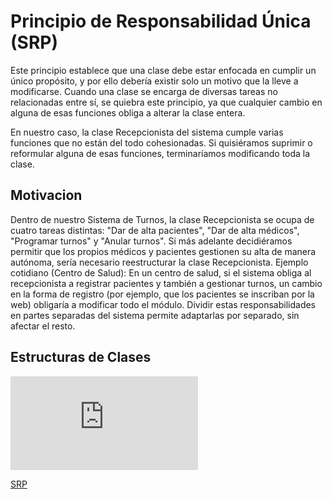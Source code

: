# Principio de Responsabilidad Única (SRP)
Este principio establece que una clase debe estar enfocada en cumplir un único propósito, y por ello debería existir solo un motivo que la lleve a modificarse. Cuando una clase se encarga de diversas tareas no relacionadas entre sí, se quiebra este principio, ya que cualquier cambio en alguna de esas funciones obliga a alterar la clase entera.

En nuestro caso, la clase Recepcionista del sistema cumple varias funciones que no están del todo cohesionadas. Si quisiéramos suprimir o reformular alguna de esas funciones, terminaríamos modificando toda la clase.


## Motivacion
Dentro de nuestro Sistema de Turnos, la clase Recepcionista se ocupa de cuatro tareas distintas: "Dar de alta pacientes", "Dar de alta médicos", "Programar turnos" y "Anular turnos". Si más adelante decidiéramos permitir que los propios médicos y pacientes gestionen su alta de manera autónoma, sería necesario reestructurar la clase Recepcionista.
Ejemplo cotidiano (Centro de Salud):
En un centro de salud, si el sistema obliga al recepcionista a registrar pacientes y también a gestionar turnos, un cambio en la forma de registro (por ejemplo, que los pacientes se inscriban por la web) obligaría a modificar todo el módulo.
Dividir estas responsabilidades en partes separadas del sistema permite adaptarlas por separado, sin afectar el resto.




## Estructuras de Clases 

![Solid(SRP)](https://github.com/user-attachments/files/20936635/SRP.MD)


[SRP](https://drive.google.com/file/d/1o96sVTsnwkWbtZguOxj2h4OruCpfJZm_/view?usp=sharing)














